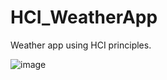# HCI_WeatherApp
Weather app using HCI principles.

![image](https://github.com/JelenaMikovic/HCI_WeatherApp/assets/24361522/caf60c59-a4ec-4f98-9bf3-e764339965c5)
